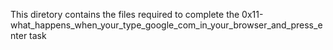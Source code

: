This diretory contains the files required to complete the 0x11-what_happens_when_your_type_google_com_in_your_browser_and_press_enter task
